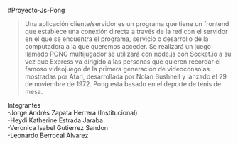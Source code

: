 #Proyecto-Js-Pong

>Una aplicación cliente/servidor es un programa que tiene un frontend que establece una conexión
directa a través de la red con el servidor en el que se encuentra el programa, servicio o desarrollo
de la computadora a la que queremos acceder.
Se realizará un juego llamado PONG multijugador se utilizará con node.js con Socket.io a su vez
que Express va dirigido a las personas que quieren recordar el famoso videojuego de la primera
generación de videoconsolas mostradas por Atari, desarrollada por Nolan Bushnell y lanzado el 29
de noviembre de 1972. Pong está basado en el deporte de tenis de mesa.


Integrantes
<br>
-Jorge Andrés Zapata Herrera (Institucional)
<br>
-Heydi Katherine Estrada Jaraba 
<br>
-Veronica Isabel Gutierrez Sandon
<br>
-Leonardo Berrocal Alvarez